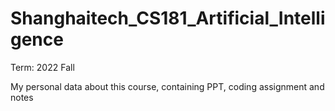 # Shanghaitech_CS181_Artificial_Intelligence

Term: 2022 Fall

My personal data about this course, containing PPT, coding assignment and notes

